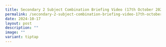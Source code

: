 ```yaml
---
title: Secondary 2 Subject Combination Briefing Video (17th October 2024)
permalink: /secondary-2-subject-combination-briefing-video-17th-october-2024/
date: 2024-10-17
layout: post
description: ""
image: ""
variant: tiptap
---
```

